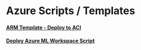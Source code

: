 # Azure Scripts / Templates

#### [ARM Template - Deploy to ACI](./aci-arm-template)

#### [Deploy Azure ML Workspace Script](./aml-script)